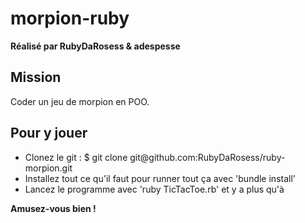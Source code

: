 <h1>morpion-ruby  </h1>
<strong>Réalisé par RubyDaRosess & adespesse</strong>


<h2>Mission</h2>

Coder un jeu de morpion en POO.

<h2>Pour y jouer</h2>

<ul>
  <li>Clonez le git : $ git clone git@github.com:RubyDaRosess/ruby-morpion.git</li>
  <li>Installez tout ce qu'il faut pour runner tout ça avec 'bundle install'</li>
  <li>Lancez le programme avec 'ruby TicTacToe.rb' et y a plus qu'à</li>
</ul>


<strong>Amusez-vous bien !</strong>
